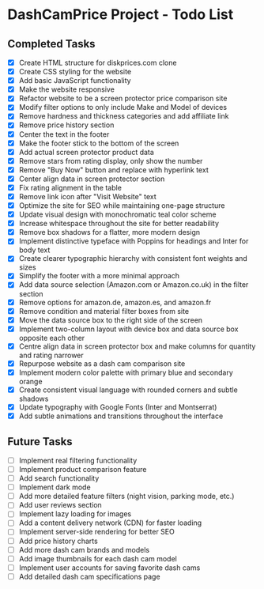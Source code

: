 # DashCamPrice Project - Todo List

## Completed Tasks
- [x] Create HTML structure for diskprices.com clone
- [x] Create CSS styling for the website
- [x] Add basic JavaScript functionality
- [x] Make the website responsive
- [x] Refactor website to be a screen protector price comparison site
- [x] Modify filter options to only include Make and Model of devices
- [x] Remove hardness and thickness categories and add affiliate link
- [x] Remove price history section
- [x] Center the text in the footer
- [x] Make the footer stick to the bottom of the screen
- [x] Add actual screen protector product data
- [x] Remove stars from rating display, only show the number
- [x] Remove "Buy Now" button and replace with hyperlink text
- [x] Center align data in screen protector section
- [x] Fix rating alignment in the table
- [x] Remove link icon after "Visit Website" text
- [x] Optimize the site for SEO while maintaining one-page structure
- [x] Update visual design with monochromatic teal color scheme
- [x] Increase whitespace throughout the site for better readability
- [x] Remove box shadows for a flatter, more modern design
- [x] Implement distinctive typeface with Poppins for headings and Inter for body text
- [x] Create clearer typographic hierarchy with consistent font weights and sizes
- [x] Simplify the footer with a more minimal approach
- [x] Add data source selection (Amazon.com or Amazon.co.uk) in the filter section
- [x] Remove options for amazon.de, amazon.es, and amazon.fr
- [x] Remove condition and material filter boxes from site
- [x] Move the data source box to the right side of the screen
- [x] Implement two-column layout with device box and data source box opposite each other
- [x] Centre align data in screen protector box and make columns for quantity and rating narrower
- [x] Repurpose website as a dash cam comparison site
- [x] Implement modern color palette with primary blue and secondary orange
- [x] Create consistent visual language with rounded corners and subtle shadows
- [x] Update typography with Google Fonts (Inter and Montserrat)
- [x] Add subtle animations and transitions throughout the interface

## Future Tasks
- [ ] Implement real filtering functionality
- [ ] Implement product comparison feature
- [ ] Add search functionality
- [ ] Implement dark mode
- [ ] Add more detailed feature filters (night vision, parking mode, etc.)
- [ ] Add user reviews section
- [ ] Implement lazy loading for images
- [ ] Add a content delivery network (CDN) for faster loading
- [ ] Implement server-side rendering for better SEO
- [ ] Add price history charts
- [ ] Add more dash cam brands and models
- [ ] Add image thumbnails for each dash cam model
- [ ] Implement user accounts for saving favorite dash cams
- [ ] Add detailed dash cam specifications page
